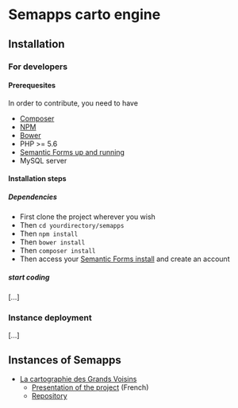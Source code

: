 # Semapps carto engine

## Installation

### For developers

#### Prerequesites 

In order to contribute, you need to have 
- [Composer](https://getcomposer.org "Composer")
- [NPM](https://www.npmjs.com/ "NPM")
- [Bower](https://bower.io/ "Bower")
- PHP >= 5.6
- [Semantic Forms up and running](https://github.com/jmvanel/semantic_forms/wiki/User_manual
 "Bower")
 - MySQL server
 
#### Installation steps

##### Dependencies

- First clone the project wherever you wish
- Then `cd yourdirectory/semapps`
- Then `npm install`
- Then `bower install`
- Then `composer install`
- Then access your [Semantic Forms install](http://localhost:9000) and create an account

##### start coding
[...]

### Instance deployment

[...]

## Instances of Semapps

- [La cartographie des Grands Voisins](http://reseau.lesgrandsvoisins.org/)
  - [Presentation of the project](https://www.virtual-assembly.org/appli-carto-grands-voisins/) (French)
  - [Repository](https://github.com/assemblee-virtuelle/grands-voisins-v2)
